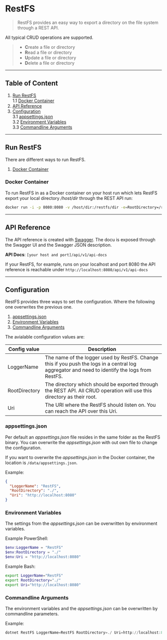 # RestFS

>RestFS provides an easy way to export a directory on the file system through a REST API.

All typical CRUD operations are supported.

>- **C**reate a file or directory
>- **R**ead a file or directory
>- **U**pdate a file or directory
>- **D**elete a file or directory

___

## Table of Content

 1. [Run RestFS](#run-restfs)  
  1.1 [Docker Container](#docker-container)  
 2. [API Reference](#api-reference)
 3. [Configuration](#configuration)  
  3.1 [appsettings.json](#appsettingsjson)  
  3.2 [Environment Variables](#environment-variables)  
  3.3 [Commandline Arguments](#commandline-arguments)
___

## Run RestFS

There are different ways to run RestFS.

 1. [Docker Container](#docker-container)  

### Docker Container

To run RestFS in as a Docker container on your host run which lets RestFS export your local directory */host/dir* through the REST API run:

```bash
docker run -i -p 8080:8080 -v /host/dir:/restfs/dir -e=RootDirectory=/restfs/dir secana/restfs:latest
```

___

## API Reference

The API reference is created with [Swagger](https://www.swagger.io). The docu is exposed through the Swagger UI and the Swagger JSON description.

**API Docs**: `[your host and port]/api/v1/api-docs`

If your RestFS, for example, runs on your localhost and port 8080 the API reference is reachable under `http://localhost:8080/api/v1/api-docs`

___

## Configuration

RestFS provides three ways to set the configuration. Where the following one overwrites the previous one.

 1. [appsettings.json](#appsettingsjson)  
 2. [Environment Variables](#environment-variables)  
 3. [Commandline Arguments](#commandline-arguments)

The avialable configuration values are:

|Config value | Description |
|-------------|-------------|
|LoggerName   |The name of the logger used by RestFS. Change this if you push the logs in a central log aggregator and need to identify the logs from RestFS. |
|RootDirectory|The directory which should be exported through the REST API. All CRUD operation will use this directory as their root. |
|Uri          |The URI where the RestFS should listen on. You can reach the API over this Uri. |

### appsettings.json

Per default an *appsettings.json* file resides in the same folder as the RestFS binary. You can overwrite the *appsettings.json* with out own file to change the configuration.

If you want to overwrite the *appsettings.json* in the Docker container, the location is `/data/appsettings.json`.

Example:

```json
{
  "LoggerName": "RestFS",
  "RootDirectory": "./",
  "Uri": "http://localhost:8080"
}
```

### Environment Variables

The settings from the *appsettings.json* can be overwritten by environment variables.

Example PowerShell:

```powershell
$env:LoggerName = "RestFS"
$env:RootDirectory = "./"
$env:Uri = "http://localhost:8080"
```

Example Bash:

```bash
export LoggerName="RestFS"
export RootDirectory="./"
export Uri="http://localhost:8080"
```

### Commandline Arguments

The environment variables and the *appsettings.json* can be overwritten by commandline parameters.

Example:

```powershell
dotnet RestFS LoggerName=RestFS RootDirectory=./ Uri=http://localhost:8080
```